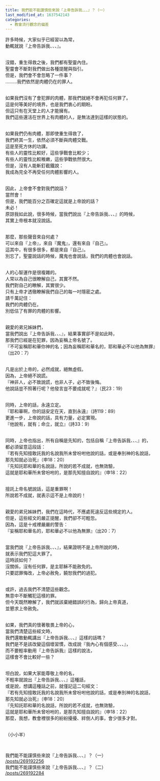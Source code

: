 ```yaml
---
title: 我們能不能謹慎些來說『上帝告訴我、、、』？（一）
last_modified_at: 1637542143
categories:
  - 教會流行觀念的偏差
---
```


<p>許多時候，大家似乎已經習以為常，<br>
動輒就說『上帝告訴我、、、』。</p>

<p><br>
沒錯，重生得救之後，我們都有聖靈內住。<br>
聖靈會不斷對我們做出各種提醒與指引。<br>
但是，我們會不會忽略了一件事？<br>
………我們依然是肉體仍在的罪人。</p>

<p><br>
如果我們沒有了會犯罪的肉體，那我們就絕不會再犯任何罪了。<br>
這是何等美好的境界，也是我們衷心的期盼。<br>
但這只有在天堂上的人才能擁有。<br>
我們這些還活在世界上有肉體的人，是無法達到這樣的狀態的。</p>

<p><br>
如果我們仍有肉體，那即使重生得救了，<br>
我們終其一生，依然必須不斷與肉體交戰。<br>
這是至死方休的功課。<br>
有些人的靈性比較好，這些爭戰會比較少；<br>
有些人的靈性比較稚嫩，這些爭戰依然很大。<br>
但是，沒有人能斬釘截鐵說：<br>
我成為完全不再受任何肉體影響的人。</p>

<p><br>
因此，上帝會不會對我們說話？<br>
當然會！<br>
但是，我們能百分之百確定這就是上帝說的話？<br>
未必！<br>
原諒我如此說，很多時候，當我們說出『上帝告訴我、、、』的時候，<br>
其實上帝根本就沒說話。</p>

<p><br>
那麼，那些聲音來自何處？<br>
可以來自『上帝』，來自『魔鬼』，還有來自『自己』。<br>
這其中，有很多很多，都是來自『自己』。<br>
別忘了，聖靈說話的時候，魔鬼也會說話，我們的肉體也會說話。</p>

<p><br>
人的心智運作是很複雜的。<br>
人常以為自己很瞭解自己，其實不然。<br>
我們對自己的瞭解，其實很少。<br>
只有上帝才透徹瞭解我們自己的每一吋隱密之處。<br>
請千萬記住：<br>
我們的肉體仍在。<br>
別低估了有罪的肉體的影響。</p>

<p><br>
親愛的弟兄姊妹們，<br>
當我們說出『上帝告訴我、、、』，結果事實卻不是如此時，<br>
那我們已經是在犯罪，因為妄稱上帝名號了。<br>
『不可妄稱耶和華你神的名；因為妄稱耶和華名的，耶和華必不以他為無罪』<br>
（出20：7）</p>

<p><br>
凡是出於上帝的，必然成就，絕無虛假。<br>
因為，上帝絕不說謊。<br>
『神非人，必不致說謊，也非人子，必不致後悔。<br>
他說話豈不照著行呢？他發言豈不要成就呢？』（民23：19）</p>

<p><br>
同時，上帝的話，永遠立定。<br>
『耶和華啊，你的話安定在天，直到永遠』（詩119：89）<br>
更進一步，上帝說的話，具有力量，必定實現。<br>
『他說有，就有；命立，就立』（詩33：9）</p>

<p><br>
同時，上帝也指出，所有自稱是先知的，包括自稱『上帝告訴我、、、』的，<br>
都必須留意這段話：<br>
『若有先知擅敢託我的名說我所未曾吩咐他說的話，或是奉別神的名說話，<br>
那先知就必治死』（申18：20）<br>
『先知託耶和華的名說話，所說的若不成就，也無效驗，<br>
這就是耶和華所未曾吩咐的，是那先知擅自說的』（申18：22）</p>

<p><br>
擅託上帝名號說話，這是重罪啊！<br>
所說若不成就，就表示這不是上帝說的！</p>

<p><br>
親愛的弟兄姊妹們，我們在這時代，不應處死違反這些規定的人。<br>
但是，這些經文的嚴正提醒，我們卻不可輕忽。<br>
因為，這是十戒裡嚴嚴的警告：<br>
『妄稱耶和華名的，耶和華必不以他為無罪』（出20：7）</p>

<p><br>
當我們說『上帝告訴我、、、』，結果證明不是上帝所說的時，<br>
就表示我們犯這大罪了。<br>
這時該如何？<br>
沒關係，沒有任何罪，是主耶穌不能赦免的。<br>
只要認罪悔改，上帝必赦免，饒恕我們的過犯。</p>

<p><br>
或許，過去我們不清楚這些觀念。<br>
無意中不斷觸犯這樣的罪。<br>
但今天既然瞭解了，我們就該棄絕錯誤的行為，歸向上帝真道，<br>
並懇求上帝赦免。</p>

<p><br>
如果，我們真的懷著敬畏上帝的心，<br>
當我們清楚這些經文時，<br>
我們還敢動輒講出『上帝告訴我、、、』這樣的話嗎？<br>
我們是不是該改變這個壞習慣，改成說『我內心有個感受、、、』，<br>
而不要輕率動用『上帝告訴我』這樣的說法，<br>
這樣會不會比較好一些？</p>

<p><br>
坦白說，如果大家能尊敬上帝的名，<br>
不輕率就說出『上帝告訴我、、、』這種話，<br>
或是說，想講這種話之前，就僅記這二句經文：<br>
『若有先知擅敢託我的名說我所未曾吩咐他說的話，或是奉別神的名說話，<br>
那先知就必治死』（申18：20）<br>
『先知託耶和華的名說話，所說的若不成就，也無效驗，<br>
這就是耶和華所未曾吩咐的，是那先知擅自說的』（申18：22）<br>
那麼，我想，教會裡很多的紛紛擾擾、絆倒人的事，會少很多才對。</p>

<p><br>
（小小羊）</p>

<p>&nbsp;</p>

<p>我們能不能謹慎些來說『上帝告訴我、、、』？（一）<br>
<a href="/posts/269192256" target="_blank">/posts/269192256</a><br>
我們能不能謹慎些來說『上帝告訴我、、、』？（二）<br>
<a href="/posts/269192284" target="_blank">/posts/269192284</a></p>

<p>&nbsp;</p>

<p>&nbsp;</p>

<p>&nbsp;</p>

